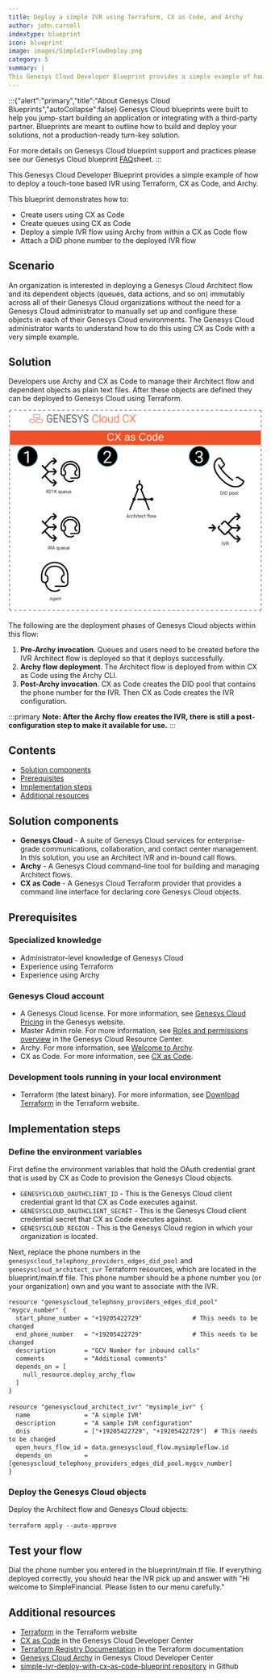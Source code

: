 ```yaml
---
title: Deploy a simple IVR using Terraform, CX as Code, and Archy
author: john.carnell
indextype: blueprint
icon: blueprint
image: images/SimpleIvrFlowDeploy.png
category: 5
summary: |
This Genesys Cloud Developer Blueprint provides a simple example of how to deploy a touch-tone based IVR using Terraform, CX as Code, and Archy.  
---
```

:::{"alert":"primary","title":"About Genesys Cloud Blueprints","autoCollapse":false} 
Genesys Cloud blueprints were built to help you jump-start building an application or integrating with a third-party partner. 
Blueprints are meant to outline how to build and deploy your solutions, not a production-ready turn-key solution.
 
For more details on Genesys Cloud blueprint support and practices 
please see our Genesys Cloud blueprint [FAQ](https://developer.genesys.cloud/blueprints/faq)sheet.
:::

This Genesys Cloud Developer Blueprint provides a simple example of how to deploy a touch-tone based IVR using Terraform, CX as Code, and Archy.

This blueprint demonstrates how to:

* Create users using CX as Code
* Create queues using CX as Code
* Deploy a simple IVR flow using Archy from within a CX as Code flow
* Attach a DID phone number to the deployed IVR flow

## Scenario

An organization is interested in deploying a Genesys Cloud Architect flow and its dependent objects (queues, data actions, and so on) immutably across all of their Genesys Cloud organizations without the need for a Genesys Cloud administrator to manually set up and configure these objects in each of their Genesys Cloud environments. The Genesys Cloud administrator wants to understand how to do this using CX as Code with a very simple example.

## Solution

Developers use Archy and CX as Code to manage their Architect flow and dependent objects as plain text files. After these objects are defined they can be deployed to Genesys Cloud using Terraform.

![Deploy a simple IVR using Terraform, CX as Code, and Archy](images/SimpleIvrFlowDeploy.png "Deploy a simple IVR using Terraform, CX as Code, and Archy")

The following are the deployment phases of Genesys Cloud objects within this flow:

1. **Pre-Archy invocation**. Queues and users need to be created before the IVR Architect flow is deployed so that it deploys successfully.  
2. **Archy flow deployment**. The Architect flow is deployed from within CX as Code using the Archy CLI.
3. **Post-Archy invocation**. CX as Code creates the DID pool that contains the phone number for the IVR. Then CX as Code creates the IVR configuration.

:::primary
**Note: After the Archy flow creates the IVR, there is still a post-configuration step to make it available for use.**
:::

## Contents

* [Solution components](#solution-components "Goes to the Solution components section")
* [Prerequisites](#prerequisites "Goes to the Prerequisites section")
* [Implementation steps](#implementation-steps "Goes to the Implementation steps section")
* [Additional resources](#additional-resources "Goes to the Additional resources section")

## Solution components

* **Genesys Cloud** - A suite of Genesys Cloud services for enterprise-grade communications, collaboration, and contact center management. In this solution, you use an Architect IVR and in-bound call flows.
* **Archy** - A Genesys Cloud command-line tool for building and managing Architect flows.
* **CX as Code** - A Genesys Cloud Terraform provider that provides a command line interface for declaring core Genesys Cloud objects.

## Prerequisites

### Specialized knowledge

* Administrator-level knowledge of Genesys Cloud
* Experience using Terraform
* Experience using Archy

### Genesys Cloud account

* A Genesys Cloud license. For more information, see [Genesys Cloud Pricing](https://www.genesys.com/pricing "Opens the Genesys Cloud pricing page") in the Genesys website.
* Master Admin role. For more information, see [Roles and permissions overview](https://help.mypurecloud.com/?p=24360 "Opens the Roles and permissions overview article") in the Genesys Cloud Resource Center.
* Archy. For more information, see [Welcome to Archy](/devapps/archy/ "Goes to the Welcome to Archy page").
* CX as Code. For more information, see [CX as Code](https://developer.genesys.cloud/api/rest/CX-as-Code/ "Opens the CX as Code page").

### Development tools running in your local environment
* Terraform (the latest binary). For more information, see [Download Terraform](https://www.terraform.io/downloads.html "Opens the Download Terraform page") in the Terraform website.

## Implementation steps

### Define the environment variables

First define the environment variables that hold the OAuth credential grant that is used by CX as Code to provision the Genesys Cloud objects.

  * `GENESYSCLOUD_OAUTHCLIENT_ID` - This is the Genesys Cloud client credential grant Id that CX as Code executes against.
  * `GENESYSCLOUD_OAUTHCLIENT_SECRET` - This is the Genesys Cloud client credential secret that CX as Code executes against.
  * `GENESYSCLOUD_REGION` - This is the Genesys Cloud region in which your organization is located.

Next, replace the phone numbers in the `genesyscloud_telephony_providers_edges_did_pool` and `genesyscloud_architect_ivr`
Terraform resources, which are located in the blueprint/main.tf file. This phone number should be a phone number you (or your organization) own and you want to associate with the IVR.

```hcl
resource "genesyscloud_telephony_providers_edges_did_pool" "mygcv_number" {
  start_phone_number = "+19205422729"              # This needs to be changed
  end_phone_number   = "+19205422729"              # This needs to be changed
  description        = "GCV Number for inbound calls"
  comments           = "Additional comments"
  depends_on = [
    null_resource.deploy_archy_flow
  ]
}

resource "genesyscloud_architect_ivr" "mysimple_ivr" {
  name               = "A simple IVR"
  description        = "A sample IVR configuration"
  dnis               = ["+19205422729", "+19205422729"]  # This needs to be changed
  open_hours_flow_id = data.genesyscloud_flow.mysimpleflow.id
  depends_on         = [genesyscloud_telephony_providers_edges_did_pool.mygcv_number]
}
```

### Deploy the Genesys Cloud objects

Deploy the Architect flow and Genesys Cloud objects:

`terraform apply --auto-approve`

## Test your flow

Dial the phone number you entered in the blueprint/main.tf file. If everything deployed correctly, you should hear the IVR pick up and answer with
"Hi welcome to SimpleFinancial.  Please listen to our menu carefully."

## Additional resources

* [Terraform](https://terraform.io "Opens the Terraform Cloud sign page") in the Terraform website
* [CX as Code](https://developer.genesys.cloud/api/rest/CX-as-Code/ "Opens the CX as Code page") in the Genesys Cloud Developer Center
* [Terraform Registry Documentation](https://registry.terraform.io/providers/MyPureCloud/genesyscloud/latest/docs "Opens the Genesys Cloud provider page") in the Terraform documentation
* [Genesys Cloud Archy](https://developer.genesys.cloud/devapps/archy/ "Opens the Genesys Cloud Archy documentation") in Genesys Cloud Developer Center
* [simple-ivr-deploy-with-cx-as-code-blueprint repository](https://github.com/GenesysCloudBlueprints/simple-ivr-deploy-with-cx-as-code-blueprint "Goes to the simple-ivr-deploy-with-cx-as-code-blueprint repository") in Github
